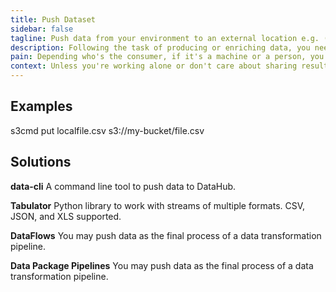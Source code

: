 ```yaml
---
title: Push Dataset
sidebar: false
tagline: Push data from your environment to an external location e.g. (cloud) storage or database.
description: Following the task of producing or enriching data, you need to publish the resulting dataset so others can consume.
pain: Depending who's the consumer, if it's a machine or a person, you may start doing it with Git or even by e-mail. Over time, you want to start wrapping data in Data Packages. When reasonable, use streams, too.
context: Unless you're working alone or don't care about sharing results with others, you need to push data to a third-party.
---
```


<JobsDiagram selected="push-dataset"></JobsDiagram>

## Examples

s3cmd put localfile.csv s3://my-bucket/file.csv

## Solutions

**data-cli**
A command line tool to push data to DataHub.
 
**Tabulator**
Python library to work with streams of multiple formats. CSV, JSON, and XLS supported.
 
**DataFlows**
You may push data as the final process of a data transformation pipeline.
 
**Data Package Pipelines**
You may push data as the final process of a data transformation pipeline.


<script>
import JobsDiagram from "@theme/components/JobsDiagram.vue";

export default {
  components: { JobsDiagram }
};
</script>
